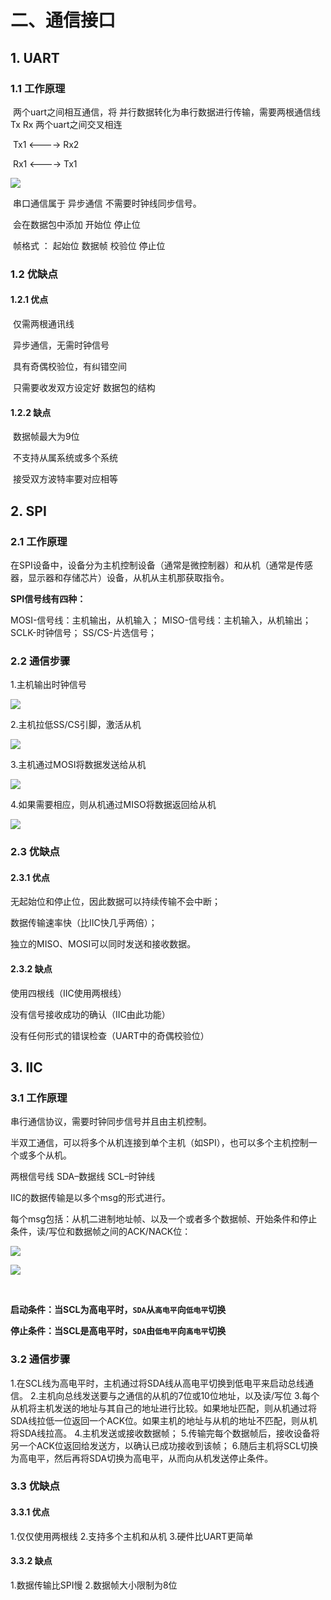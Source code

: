 



# 二、通信接口

## 1. UART

### 1.1 工作原理

​	两个uart之间相互通信，将 并行数据转化为串行数据进行传输，需要两根通信线 Tx Rx 两个uart之间交叉相连 

​	Tx1 <----> Rx2

​	Rx1 <----> Tx1

![](D:\stm103\my_note\嵌入式知识点\uart连接图.png)

​	串口通信属于 异步通信 不需要时钟线同步信号。

​	会在数据包中添加 开始位 停止位

​	帧格式 ： 起始位 数据帧 校验位 停止位

### 1.2 优缺点

#### 	1.2.1 优点

​		仅需两根通讯线

​		异步通信，无需时钟信号

​		具有奇偶校验位，有纠错空间

​		只需要收发双方设定好 数据包的结构

#### 	1.2.2 缺点

​		数据帧最大为9位

​		不支持从属系统或多个系统

​		接受双方波特率要对应相等

## 2. SPI

### 2.1 工作原理

在SPI设备中，设备分为主机控制设备（通常是微控制器）和从机（通常是传感器，显示器和存储芯片）设备，从机从主机那获取指令。

**SPI信号线有四种：**

MOSI-信号线：主机输出，从机输入；
MISO-信号线：主机输入，从机输出；
SCLK-时钟信号；
SS/CS-片选信号；

### 2.2 通信步骤

1.主机输出时钟信号

![](D:\stm103\my_note\嵌入式知识点\spi通信步骤1.png)

2.主机拉低SS/CS引脚，激活从机

![](D:\stm103\my_note\嵌入式知识点\spi通信步骤2.png)

3.主机通过MOSI将数据发送给从机

![](D:\stm103\my_note\嵌入式知识点\spi通信步骤3.png)

4.如果需要相应，则从机通过MISO将数据返回给从机

![](D:\stm103\my_note\嵌入式知识点\spi通信步骤4.png)



### 2.3 优缺点

#### 2.3.1 优点

无起始位和停止位，因此数据可以持续传输不会中断；

数据传输速率快（比IIC快几乎两倍）；

独立的MISO、MOSI可以同时发送和接收数据。

#### 2.3.2 缺点

使用四根线（IIC使用两根线）

没有信号接收成功的确认（IIC由此功能）

没有任何形式的错误检查（UART中的奇偶校验位）

## 3. IIC

### 3.1 工作原理

串行通信协议，需要时钟同步信号并且由主机控制。

半双工通信，可以将多个从机连接到单个主机（如SPI），也可以多个主机控制一个或多个从机。

两根信号线 SDA–数据线 SCL–时钟线

IIC的数据传输是以多个msg的形式进行。

每个msg包括：从机二进制地址帧、以及一个或者多个数据帧、开始条件和停止条件，读/写位和数据帧之间的ACK/NACK位：

![](D:\stm103\my_note\嵌入式知识点\IICmsg格式.png)

![](D:\stm103\my_note\嵌入式知识点\IIC通信电平.png)

​		

**启动条件：当SCL为高电平时，`SDA`从`高电平`向`低电平`切换**

**停止条件：当SCL是高电平时，`SDA`由`低电平`向`高电平`切换**

### 3.2 通信步骤

1.在SCL线为高电平时，主机通过将SDA线从高电平切换到低电平来启动总线通信。
2.主机向总线发送要与之通信的从机的7位或10位地址，以及读/写位
3.每个从机将主机发送的地址与其自己的地址进行比较。如果地址匹配，则从机通过将SDA线拉低一位返回一个ACK位。如果主机的地址与从机的地址不匹配，则从机将SDA线拉高。
4.主机发送或接收数据帧；
5.传输完每个数据帧后，接收设备将另一个ACK位返回给发送方，以确认已成功接收到该帧；
6.随后主机将SCL切换为高电平，然后再将SDA切换为高电平，从而向从机发送停止条件。

### 3.3 优缺点

#### 3.3.1 优点

1.仅仅使用两根线
2.支持多个主机和从机
3.硬件比UART更简单

#### 3.3.2 缺点

1.数据传输比SPI慢
2.数据帧大小限制为8位



